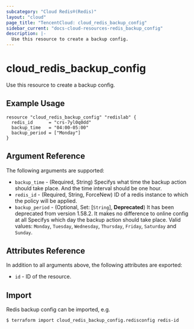 ```yaml
---
subcategory: "Cloud Redis®(Redis)"
layout: "cloud"
page_title: "TencentCloud: cloud_redis_backup_config"
sidebar_current: "docs-cloud-resources-redis_backup_config"
description: |-
  Use this resource to create a backup config.
---
```


# cloud_redis_backup_config

Use this resource to create a backup config.

## Example Usage

```hcl
resource "cloud_redis_backup_config" "redislab" {
  redis_id      = "crs-7yl0q0dd"
  backup_time   = "04:00-05:00"
  backup_period = ["Monday"]
}
```

## Argument Reference

The following arguments are supported:

* `backup_time` - (Required, String) Specifys what time the backup action should take place. And the time interval should be one hour.
* `redis_id` - (Required, String, ForceNew) ID of a redis instance to which the policy will be applied.
* `backup_period` - (Optional, Set: [`String`], **Deprecated**) It has been deprecated from version 1.58.2. It makes no difference to online config at all Specifys which day the backup action should take place. Valid values: `Monday`, `Tuesday`, `Wednesday`, `Thursday`, `Friday`, `Saturday` and `Sunday`.

## Attributes Reference

In addition to all arguments above, the following attributes are exported:

* `id` - ID of the resource.



## Import

Redis  backup config can be imported, e.g.

```
$ terraform import cloud_redis_backup_config.redisconfig redis-id
```

